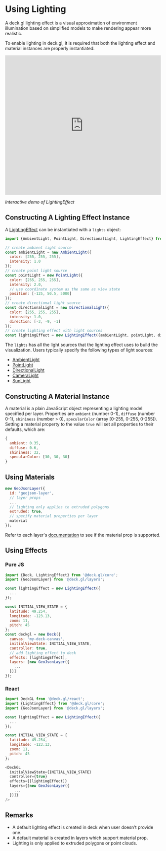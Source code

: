 # Using Lighting

A deck.gl lighting effect is a visual approximation of environment illumination based on simplified models to make rendering appear more realistic.

To enable lighting in deck.gl, it is required that both the lighting effect and material instances are properly instantiated.

<iframe height="450" style="width: 100%;" scrolling="no" title="deck.gl LightingEffect Demo" src="https://codepen.io/vis-gl/embed/ZZwrZz/?height=450&theme-id=light&default-tab=result" frameborder="no" allowtransparency="true" allowfullscreen="true">
  See the Pen <a href='https://codepen.io/vis-gl/pen/ZZwrZz/'>deck.gl LightingEffect Demo</a> by vis.gl
  (<a href='https://codepen.io/vis-gl'>@vis-gl</a>) on <a href='https://codepen.io'>CodePen</a>.
</iframe>

*Interactive demo of LightingEffect*

## Constructing A Lighting Effect Instance

A [LightingEffect](/docs/effects/lighting-effect.md) can be instantiated with a `lights` object:

```js
import {AmbientLight, PointLight, DirectionalLight, LightingEffect} from '@deck.gl/core';

// create ambient light source
const ambientLight = new AmbientLight({
  color: [255, 255, 255],
  intensity: 1.0
});
// create point light source
const pointLight = new PointLight({
  color: [255, 255, 255],
  intensity: 2.0,
  // use coordinate system as the same as view state
  position: [-125, 50.5, 5000]
});
// create directional light source
const directionalLight = new DirectionalLight({
  color: [255, 255, 255],
  intensity: 1.0,
  direction: [-3, -9, -1]
});
// create lighting effect with light sources
const lightingEffect = new LightingEffect({ambientLight, pointLight, directionalLight});
```

The `lights` has all the light sources that the lighting effect uses to build the visualization. Users typically specify the following types of light sources:

* [AmbientLight](/docs/api-reference/lights/ambient-light.md)
* [PointLight](/docs/api-reference/lights/point-light.md)
* [DirectionalLight](/docs/api-reference/lights/directional-light.md)
* [CameraLight](/docs/api-reference/lights/camera-light.md)
* [SunLight](/docs/api-reference/lights/sun-light.md)


## Constructing A Material Instance

A material is a plain JavaScript object representing a lighting model specified per layer. Properties are `ambient` (number 0-1), `diffuse` (number 0-1), `shininess` (number > 0), `specularColor` (array [0-255, 0-255, 0-255]). Setting a material property to the value `true` will set all properties to their defaults, which are:

```js
{
  ambient: 0.35,
  diffuse: 0.6,
  shininess: 32,
  specularColor: [30, 30, 30]
}
```


## Using Materials

```js
new GeoJsonLayer({
  id: 'geojson-layer',
  // layer props
  ...
  // lighting only applies to extruded polygons
  extruded: true,
  // specify material properties per layer
  material
});
```
Refer to each layer's [documentation](/docs/layers/README.md) to see if the material prop is supported.

## Using Effects

### Pure JS

```js
import {Deck, LightingEffect} from '@deck.gl/core';
import {GeoJsonLayer} from '@deck.gl/layers';

const lightingEffect = new LightingEffect({
  ...
});

const INITIAL_VIEW_STATE = {
  latitude: 49.254,
  longitude: -123.13,
  zoom: 11,
  pitch: 45
};
const deckgl = new Deck({
  canvas: 'my-deck-canvas',
  initialViewState: INITIAL_VIEW_STATE,
  controller: true,
  // add lighting effect to deck
  effects: [lightingEffect],
  layers: [new GeoJsonLayer({
    ...
  })]
});
```

### React

```js
import DeckGL from '@deck.gl/react';
import {LightingEffect} from '@deck.gl/core';
import {GeoJsonLayer} from '@deck.gl/layers';

const lightingEffect = new LightingEffect({
  ...
});

const INITIAL_VIEW_STATE = {
  latitude: 49.254,
  longitude: -123.13,
  zoom: 11,
  pitch: 45
};

<DeckGL
  initialViewState={INITIAL_VIEW_STATE}
  controller={true}
  effects={[lightingEffect]}
  layers={[new GeoJsonLayer({
    ...
  })]}
/>
```

## Remarks

* A default lighting effect is created in deck when user doesn't provide one.
* A default material is created in layers which support material prop.
* Lighting is only applied to extruded polygons or point clouds.
